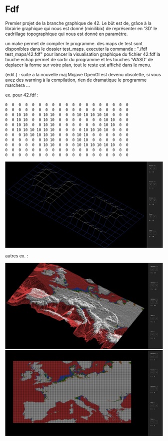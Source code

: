 # Fdf

Premier projet de la branche graphique de 42.
Le bût est de, grâce à la librairie graphique qui nous est donné (minilibix)
de représenter en '3D' le cadrillage topographique qui nous est donné en paramètre.

un make permet de compiler le programme.
des maps de test sont disponibles dans le dossier test_maps.
executer la commande : "./fdf test_maps/42.fdf" pour lancer la visualisation graphique du fichier 42.fdf
la touche echap permet de sortir du programme et les touches 'WASD' de deplacer la forme sur votre plan, tout le reste est affiché dans le menu.

(edit.) : suite a la nouvelle maj Mojave OpenGl est devenu obsolette, si vous avez des warning à la compilation, rien de dramatique le programme marchera ...

ex. pour 42.fdf :

```
0  0  0  0  0  0  0  0  0  0  0  0  0  0  0  0  0  0  0
0  0  0  0  0  0  0  0  0  0  0  0  0  0  0  0  0  0  0
0  0 10 10  0  0 10 10  0  0  0 10 10 10 10 10  0  0  0
0  0 10 10  0  0 10 10  0  0  0  0  0  0  0 10 10  0  0
0  0 10 10  0  0 10 10  0  0  0  0  0  0  0 10 10  0  0
0  0 10 10 10 10 10 10  0  0  0  0 10 10 10 10  0  0  0
0  0  0 10 10 10 10 10  0  0  0 10 10  0  0  0  0  0  0
0  0  0  0  0  0 10 10  0  0  0 10 10  0  0  0  0  0  0
0  0  0  0  0  0 10 10  0  0  0 10 10 10 10 10 10  0  0
0  0  0  0  0  0  0  0  0  0  0  0  0  0  0  0  0  0  0
0  0  0  0  0  0  0  0  0  0  0  0  0  0  0  0  0  0  0

```
![image1](https://github.com/ncoursol/Fdf/blob/master/screenshot/image1.png)

autres ex. :

![image1](https://github.com/ncoursol/Fdf/blob/master/screenshot/image2.png)
![image1](https://github.com/ncoursol/Fdf/blob/master/screenshot/image3.png)
